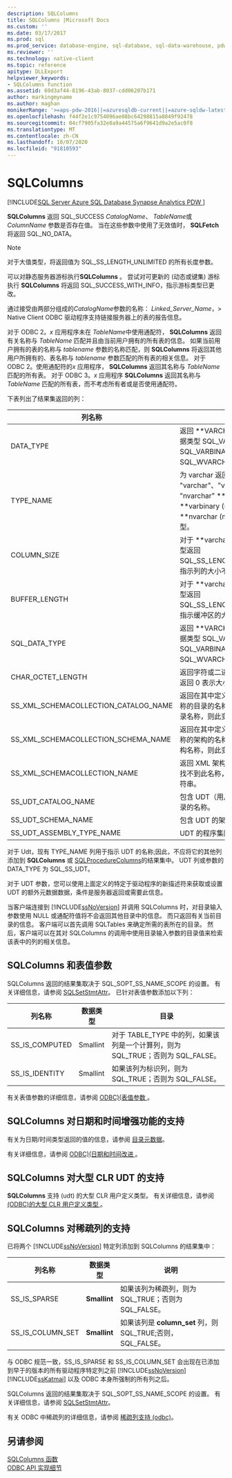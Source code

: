 ```yaml
---
description: SQLColumns
title: SQLColumns |Microsoft Docs
ms.custom: ''
ms.date: 03/17/2017
ms.prod: sql
ms.prod_service: database-engine, sql-database, sql-data-warehouse, pdw
ms.reviewer: ''
ms.technology: native-client
ms.topic: reference
apitype: DLLExport
helpviewer_keywords:
- SQLColumns function
ms.assetid: 69d3af44-8196-43ab-8037-cdd06207b171
author: markingmyname
ms.author: maghan
monikerRange: '>=aps-pdw-2016||=azuresqldb-current||=azure-sqldw-latest||>=sql-server-2016||=sqlallproducts-allversions||>=sql-server-linux-2017||=azuresqldb-mi-current'
ms.openlocfilehash: f44f2e1c9754096ae08bc64298815a8849f92478
ms.sourcegitcommit: 04cf7905fa32e0a9a44575a6f9641d9a2e5ac0f8
ms.translationtype: MT
ms.contentlocale: zh-CN
ms.lasthandoff: 10/07/2020
ms.locfileid: "91810593"
---
```

# <a name="sqlcolumns"></a>SQLColumns
[!INCLUDE[SQL Server Azure SQL Database Synapse Analytics PDW ](../../includes/applies-to-version/sql-asdb-asdbmi-asa-pdw.md)]

  **SQLColumns** 返回 SQL_SUCCESS *CatalogName*、 *TableName*或 *ColumnName* 参数是否存在值。 当在这些参数中使用了无效值时， **SQLFetch**将返回 SQL_NO_DATA。  
  
> [!NOTE]  
>  对于大值类型，将返回值为 SQL_SS_LENGTH_UNLIMITED 的所有长度参数。  
  
 可以对静态服务器游标执行**SQLColumns** 。 尝试对可更新的 (动态或键集) 游标执行 **SQLColumns** 将返回 SQL_SUCCESS_WITH_INFO，指示游标类型已更改。  
  
 通过接受由两部分组成的*CatalogName*参数的名称： *Linked_Server_Name*，> Native Client ODBC 驱动程序支持链接服务器上的表的报告信息。  
  
 对于 ODBC 2。*x* 应用程序未在 *TableName*中使用通配符， **SQLColumns** 返回有关名称与 *TableName* 匹配并且由当前用户拥有的所有表的信息。 如果当前用户拥有的表的名称与 *tablename* 参数的名称匹配，则 **SQLColumns** 将返回其他用户所拥有的、表名称与 *tablename* 参数匹配的所有表的相关信息。 对于 ODBC 2。使用通配符的*x* 应用程序， **SQLColumns** 返回其名称与 *TableName*匹配的所有表。 对于 ODBC 3。*x* 应用程序 **SQLColumns** 返回其名称与 *TableName* 匹配的所有表，而不考虑所有者或是否使用通配符。  
  
 下表列出了结果集返回的列：  
  
|列名称|说明|  
|-----------------|-----------------|  
|DATA_TYPE|返回 **VARCHAR (max) ** 数据类型 SQL_VARCHAR、SQL_VARBINARY 或 SQL_WVARCHAR。|  
|TYPE_NAME|为 varchar 返回 "varchar"、"varbinary" 或 "nvarchar" ** (max) **、 **varbinary (max) **和 **nvarchar (max) ** 数据类型。|  
|COLUMN_SIZE|对于 **varchar (max) ** 数据类型返回 SQL_SS_LENGTH_UNLIMITED，指示列的大小不受限制。|  
|BUFFER_LENGTH|对于 **varchar (max) ** 数据类型返回 SQL_SS_LENGTH_UNLIMITED，指示缓冲区的大小不受限制。|  
|SQL_DATA_TYPE|返回 **VARCHAR (max) ** 数据类型 SQL_VARCHAR、SQL_VARBINARY 或 SQL_WVARCHAR。|  
|CHAR_OCTET_LENGTH|返回字符或二进制列的最大长度。 返回 0 表示大小不受限制。|  
|SS_XML_SCHEMACOLLECTION_CATALOG_NAME|返回在其中定义 XML 架构集合名称的目录的名称。 如果找不到目录名称，则此变量包含空字符串。|  
|SS_XML_SCHEMACOLLECTION_SCHEMA_NAME|返回在其中定义 XML 架构集合名称的架构的名称。 如果找不到架构名称，则此变量包含空字符串。|  
|SS_XML_SCHEMACOLLECTION_NAME|返回 XML 架构集合的名称。 如果找不到此名称，则此变量包含空字符串。|  
|SS_UDT_CATALOG_NAME|包含 UDT（用户定义类型）的目录的名称。|  
|SS_UDT_SCHEMA_NAME|包含 UDT 的架构的名称。|  
|SS_UDT_ASSEMBLY_TYPE_NAME|UDT 的程序集限定名称。|  
  
 对于 Udt，现有 TYPE_NAME 列用于指示 UDT 的名称;因此，不应将它的其他列添加到 **SQLColumns** 或 [SQLProcedureColumns](../../relational-databases/native-client-odbc-api/sqlprocedurecolumns.md)的结果集中。 UDT 列或参数的 DATA_TYPE 为 SQL_SS_UDT。  
  
 对于 UDT 参数，您可以使用上面定义的特定于驱动程序的新描述符来获取或设置 UDT 的额外元数据数据，条件是服务器返回或需要此信息。  
  
 当客户端连接到 [!INCLUDE[ssNoVersion](../../includes/ssnoversion-md.md)] 并调用 SQLColumns 时，对目录输入参数使用 NULL 或通配符值将不会返回其他目录中的信息。 而只返回有关当前目录的信息。 客户端可以首先调用 SQLTables 来确定所需的表所在的目录。 然后，客户端可以在其对 SQLColumns 的调用中使用目录输入参数的目录值来检索该表中的列的相关信息。  
  
## <a name="sqlcolumns-and-table-valued-parameters"></a>SQLColumns 和表值参数  
 SQLColumns 返回的结果集取决于 SQL_SOPT_SS_NAME_SCOPE 的设置。 有关详细信息，请参阅 [SQLSetStmtAttr](../../relational-databases/native-client-odbc-api/sqlsetstmtattr.md)。 已针对表值参数添加以下列：  
  
|列名称|数据类型|目录|  
|-----------------|---------------|--------------|  
|SS_IS_COMPUTED|Smallint|对于 TABLE_TYPE 中的列，如果该列是一个计算列，则为 SQL_TRUE；否则为 SQL_FALSE。|  
|SS_IS_IDENTITY|Smallint|如果该列为标识列，则为 SQL_TRUE；否则为 SQL_FALSE。|  
  
 有关表值参数的详细信息，请参阅 [ODBC&#41;&#40;表值参数 ](../../relational-databases/native-client-odbc-table-valued-parameters/table-valued-parameters-odbc.md)。  
  
## <a name="sqlcolumns-support-for-enhanced-date-and-time-features"></a>SQLColumns 对日期和时间增强功能的支持  
 有关为日期/时间类型返回的值的信息，请参阅 [目录元数据](../../relational-databases/native-client-odbc-date-time/metadata-catalog.md)。  
  
 有关详细信息，请参阅 [ODBC&#41;&#40;日期和时间改进 ](../../relational-databases/native-client-odbc-date-time/date-and-time-improvements-odbc.md)。  
  
## <a name="sqlcolumns-support-for-large-clr-udts"></a>SQLColumns 对大型 CLR UDT 的支持  
 **SQLColumns** 支持 (udt) 的大型 CLR 用户定义类型。 有关详细信息，请参阅 [&#40;ODBC&#41;的大型 CLR 用户定义类型 ](../../relational-databases/native-client/odbc/large-clr-user-defined-types-odbc.md)。  
  
## <a name="sqlcolumns-support-for-sparse-columns"></a>SQLColumns 对稀疏列的支持  
 已将两个 [!INCLUDE[ssNoVersion](../../includes/ssnoversion-md.md)] 特定列添加到 SQLColumns 的结果集中：  
  
|列名称|数据类型|说明|  
|-----------------|---------------|-----------------|  
|SS_IS_SPARSE|**Smallint**|如果该列为稀疏列，则为 SQL_TRUE；否则为 SQL_FALSE。|  
|SS_IS_COLUMN_SET|**Smallint**|如果该列是 **column_set** 列，则 SQL_TRUE;否则，SQL_FALSE。|  
  
 与 ODBC 规范一致，SS_IS_SPARSE 和 SS_IS_COLUMN_SET 会出现在已添加到早于的版本的所有驱动程序特定列之前 [!INCLUDE[ssNoVersion](../../includes/ssnoversion-md.md)] [!INCLUDE[ssKatmai](../../includes/sskatmai-md.md)] 以及 ODBC 本身所强制的所有列之后。  
  
 SQLColumns 返回的结果集取决于 SQL_SOPT_SS_NAME_SCOPE 的设置。 有关详细信息，请参阅 [SQLSetStmtAttr](../../relational-databases/native-client-odbc-api/sqlsetstmtattr.md)。  
  
 有关 ODBC 中稀疏列的详细信息，请参阅 [稀疏列支持 &#40;odbc&#41;](../../relational-databases/native-client/odbc/sparse-columns-support-odbc.md)。  
  
## <a name="see-also"></a>另请参阅  
 [SQLColumns 函数](../../odbc/reference/syntax/sqlcolumns-function.md)   
 [ODBC API 实现细节](../../relational-databases/native-client-odbc-api/odbc-api-implementation-details.md)  
  
